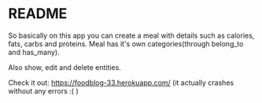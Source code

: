 # README

So basically on this app you can create a meal with details such as calories, fats, carbs and proteins. Meal has it's own categories(through belong_to and has_many).

Also show, edit and delete entities.

Check it out: https://foodblog-33.herokuapp.com/ (it actually crashes without any errors :( )
